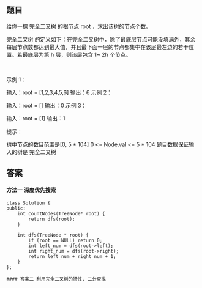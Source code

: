 ## 题目
给你一棵 完全二叉树 的根节点 root ，求出该树的节点个数。

完全二叉树 的定义如下：在完全二叉树中，除了最底层节点可能没填满外，其余每层节点数都达到最大值，并且最下面一层的节点都集中在该层最左边的若干位置。若最底层为第 h 层，则该层包含 1~ 2h 个节点。

 

示例 1：


输入：root = [1,2,3,4,5,6]
输出：6
示例 2：

输入：root = []
输出：0
示例 3：

输入：root = [1]
输出：1
 

提示：

树中节点的数目范围是[0, 5 * 104]
0 <= Node.val <= 5 * 104
题目数据保证输入的树是 完全二叉树


## 答案

#### 方法一 深度优先搜索
```
class Solution {
public:
    int countNodes(TreeNode* root) {
        return dfs(root);
    }

    int dfs(TreeNode * root) {
        if (root == NULL) return 0;
        int left_num = dfs(root->left);
        int right_num = dfs(root->right);
        return left_num + right_num + 1;
    }
};

#### 答案二 利用完全二叉树的特性, 二分查找
```
